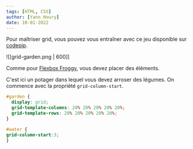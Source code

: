 ```yaml
---
tags: [HTML, CSS]
author: [Yann Houry]
date: 10-01-2022
---
```


Pour maîtriser grid, vous pouvez vous entraîner avec ce jeu disponible sur [codepip](https://codepip.com/games/).

![[grid-garden.png | 600]]

Comme pour [Flexbox Froggy](https://flexboxfroggy.com/), vous devez placer des éléments.

C'est ici un potager dans lequel vous devez arroser des légumes. On commence avec la propriété `grid-column-start`.

```CSS
#garden {
  display: grid;
  grid-template-columns: 20% 20% 20% 20% 20%;
  grid-template-rows: 20% 20% 20% 20% 20%;
}

#water {
grid-column-start:3;
}
```

